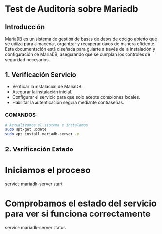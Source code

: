 # Test de Auditoría sobre Mariadb

## Introducción
MariaDB es un sistema de gestión de bases de datos de código abierto que se utiliza para almacenar, organizar y recuperar datos de manera eficiente.
Esta documentación está diseñada para guiarte a través de la instalación y configuración de MariaDB, asegurando que se cumplan los controles de seguridad necesarios.

## 1. Verificación Servicio
  - Verificar la instalación de MariaDB.
  - Asegurar la instalación inicial.
  - Configurar el servicio para que solo acepte conexiones locales.
  - Habilitar la autenticación segura mediante contraseñas.

### COMANDOS:
```bash
# Actualizamos el sistema e instalamos
sudo apt-get update
sudo apt install mariadb-server -y
```
## 2. Verificación Estado
# Iniciamos el proceso
service mariadb-server start

# Comprobamos el estado del servicio para ver si funciona correctamente
service mariadb-server status
```
 



